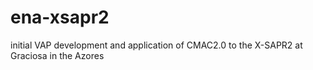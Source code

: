 # ena-xsapr2
initial VAP development and application of CMAC2.0 to the X-SAPR2 at Graciosa in the Azores
